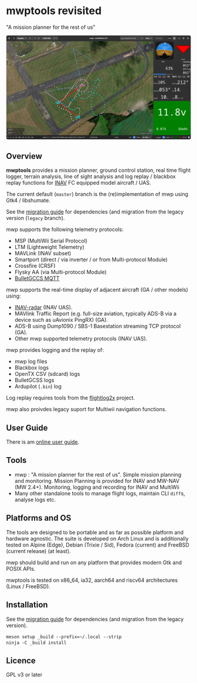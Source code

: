mwptools revisited
==================

"A mission planner for the rest of us"

![mwp](docs/images/mwp4.png)

## Overview

**mwptools** provides a mission planner, ground control station, real time flight logger, terrain analysis, line of sight analysis and log replay / blackbox replay functions for [INAV](https://github.com/iNavFlight/inav) FC equipped model aircraft / UAS.

The current default (`master`) branch is the (re)implementation of mwp using Gtk4 / libshumate.

See the [migration guide](https://github.com/stronnag/mwptools/blob/master/docs/mwp-Gtk4-migration-guide.md) for dependencies (and migration from the legacy version (`legacy` branch).

mwp supports the following telemetry protocols:

* MSP (MultiWii Serial Protocol)
* LTM (Lightweight Telemetry)
* MAVLink (INAV subset)
* Smartport (direct /  via inverter / or from Multi-protocol Module)
* Crossfire (CRSF)
* Flysky AA (via Multi-protocol Module)
* [BulletGCCS MQTT](https://github.com/stronnag/mwptools/wiki/mqtt---bulletgcss-telemetry)

mwp supports the real-time display of adjacent aircraft (GA / other models) using:

* [INAV-radar](https://github.com/OlivierC-FR/ESP32-INAV-Radar/) (INAV UAS).
* MAVlink Traffic Report (e.g. full-size aviation, typically ADS-B via a device such as uAvionix PingRX) (GA).
* ADS-B using Dump1090 /  SBS-1 Basestation streaming TCP protocol (GA).
* Other mwp supported telemetry protocols (INAV UAS).

mwp provides logging and the replay of:

* mwp log files
* Blackbox logs
* OpenTX CSV (sdcard) logs
* BulletGCSS logs
* Ardupilot (`.bin`) log

Log replay requires tools from the [flightlog2x](https://github.com/stronnag/bbl2kml) project.

mwp also proivdes legacy suport for Multiwii navigation functions.

## User Guide

There is am [online user guide](https://stronnag.github.io/mwptools/).

## Tools

 * mwp : "A mission planner for the rest of us". Simple mission planning and monitoring. Mission Planning is provided for INAV and MW-NAV (MW 2.4+). Monitoring, logging and recording for INAV and MultiWii
 * Many other standalone tools to manage flight logs, maintain CLI `diff`s, analyse logs etc.

## Platforms and OS

The tools are designed to be portable and as far as possible platform and hardware agnostic. The suite is developed on Arch Linux and is additionally tested on Alpine (Edge), Debian (Trixie / Sid), Fedora (current)  and FreeBSD (current release) (at least).

mwp should  build and run on any platform that provides modern Gtk and POSIX APIs.

mwptools is tested on x86_64, ia32, aarch64 and riscv64 architectures (Linux / FreeBSD).

## Installation

See the [migration guide](docs/mwp-Gtk4-migration-guide.md) for dependencies (and migration from the legacy version).

```
meson setup _build --prefix=~/.local --strip
ninja -C _build install
```
## Licence

GPL v3 or later
